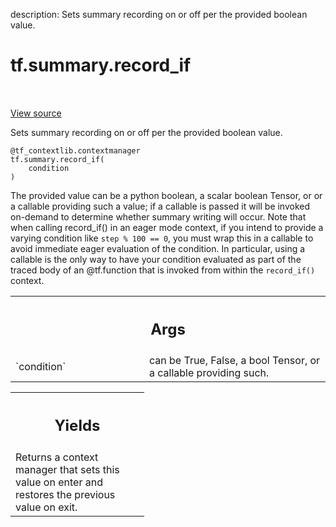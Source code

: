 description: Sets summary recording on or off per the provided boolean value.

<div itemscope itemtype="http://developers.google.com/ReferenceObject">
<meta itemprop="name" content="tf.summary.record_if" />
<meta itemprop="path" content="Stable" />
</div>

# tf.summary.record_if

<!-- Insert buttons and diff -->

<table class="tfo-notebook-buttons tfo-api nocontent" align="left">

</table>

<a target="_blank" class="external" href="/code/stable/tensorflow/python/ops/summary_ops_v2.py">View source</a>



Sets summary recording on or off per the provided boolean value.


<pre class="devsite-click-to-copy prettyprint lang-py tfo-signature-link">
<code>@tf_contextlib.contextmanager</code>
<code>tf.summary.record_if(
    condition
)
</code></pre>



<!-- Placeholder for "Used in" -->

The provided value can be a python boolean, a scalar boolean Tensor, or
or a callable providing such a value; if a callable is passed it will be
invoked on-demand to determine whether summary writing will occur.  Note that
when calling record_if() in an eager mode context, if you intend to provide a
varying condition like `step % 100 == 0`, you must wrap this in a
callable to avoid immediate eager evaluation of the condition.  In particular,
using a callable is the only way to have your condition evaluated as part of
the traced body of an @tf.function that is invoked from within the
`record_if()` context.

<!-- Tabular view -->
 <table class="responsive fixed orange">
<colgroup><col width="214px"><col></colgroup>
<tr><th colspan="2"><h2 class="add-link">Args</h2></th></tr>

<tr>
<td>
`condition`<a id="condition"></a>
</td>
<td>
can be True, False, a bool Tensor, or a callable providing such.
</td>
</tr>
</table>



<!-- Tabular view -->
 <table class="responsive fixed orange">
<colgroup><col width="214px"><col></colgroup>
<tr><th colspan="2"><h2 class="add-link">Yields</h2></th></tr>
<tr class="alt">
<td colspan="2">
Returns a context manager that sets this value on enter and restores the
previous value on exit.
</td>
</tr>

</table>

